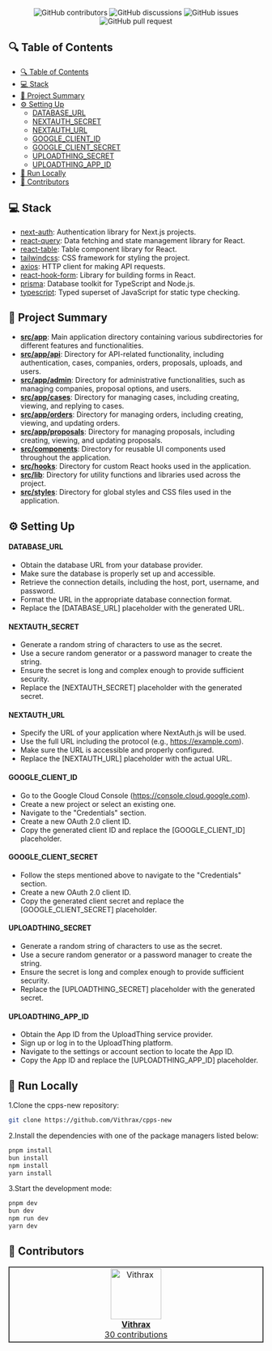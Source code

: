 <p align="center">
<img src="https://img.shields.io/github/contributors/Vithrax/cpps-new" alt="GitHub contributors" />
<img src="https://img.shields.io/github/discussions/Vithrax/cpps-new" alt="GitHub discussions" />
<img src="https://img.shields.io/github/issues/Vithrax/cpps-new" alt="GitHub issues" />
<img src="https://img.shields.io/github/issues-pr/Vithrax/cpps-new" alt="GitHub pull request" />
</p>

<p></p>
<p></p>

## 🔍 Table of Contents

- [🔍 Table of Contents](#-table-of-contents)
- [💻 Stack](#-stack)
- [📝 Project Summary](#-project-summary)
- [⚙️ Setting Up](#️-setting-up)
  - [DATABASE_URL](#database_url)
  - [NEXTAUTH_SECRET](#nextauth_secret)
  - [NEXTAUTH_URL](#nextauth_url)
  - [GOOGLE_CLIENT_ID](#google_client_id)
  - [GOOGLE_CLIENT_SECRET](#google_client_secret)
  - [UPLOADTHING_SECRET](#uploadthing_secret)
  - [UPLOADTHING_APP_ID](#uploadthing_app_id)
- [🚀 Run Locally](#-run-locally)
- [🙌 Contributors](#-contributors)

## 💻 Stack

- [next-auth](https://github.com/nextauthjs/next-auth): Authentication library for Next.js projects.
- [react-query](https://react-query.tanstack.com/): Data fetching and state management library for React.
- [react-table](https://react-table.tanstack.com/): Table component library for React.
- [tailwindcss](https://tailwindcss.com/): CSS framework for styling the project.
- [axios](https://axios-http.com/): HTTP client for making API requests.
- [react-hook-form](https://react-hook-form.com/): Library for building forms in React.
- [prisma](https://www.prisma.io/): Database toolkit for TypeScript and Node.js.
- [typescript](https://www.typescriptlang.org/): Typed superset of JavaScript for static type checking.

## 📝 Project Summary

- [**src/app**](src/app): Main application directory containing various subdirectories for different features and functionalities.
- [**src/app/api**](src/app/api): Directory for API-related functionality, including authentication, cases, companies, orders, proposals, uploads, and users.
- [**src/app/admin**](src/app/admin): Directory for administrative functionalities, such as managing companies, proposal options, and users.
- [**src/app/cases**](src/app/cases): Directory for managing cases, including creating, viewing, and replying to cases.
- [**src/app/orders**](src/app/orders): Directory for managing orders, including creating, viewing, and updating orders.
- [**src/app/proposals**](src/app/proposals): Directory for managing proposals, including creating, viewing, and updating proposals.
- [**src/components**](src/components): Directory for reusable UI components used throughout the application.
- [**src/hooks**](src/hooks): Directory for custom React hooks used in the application.
- [**src/lib**](src/lib): Directory for utility functions and libraries used across the project.
- [**src/styles**](src/styles): Directory for global styles and CSS files used in the application.

## ⚙️ Setting Up

#### DATABASE_URL

- Obtain the database URL from your database provider.
- Make sure the database is properly set up and accessible.
- Retrieve the connection details, including the host, port, username, and password.
- Format the URL in the appropriate database connection format.
- Replace the [DATABASE_URL] placeholder with the generated URL.

#### NEXTAUTH_SECRET

- Generate a random string of characters to use as the secret.
- Use a secure random generator or a password manager to create the string.
- Ensure the secret is long and complex enough to provide sufficient security.
- Replace the [NEXTAUTH_SECRET] placeholder with the generated secret.

#### NEXTAUTH_URL

- Specify the URL of your application where NextAuth.js will be used.
- Use the full URL including the protocol (e.g., https://example.com).
- Make sure the URL is accessible and properly configured.
- Replace the [NEXTAUTH_URL] placeholder with the actual URL.

#### GOOGLE_CLIENT_ID

- Go to the Google Cloud Console (https://console.cloud.google.com).
- Create a new project or select an existing one.
- Navigate to the "Credentials" section.
- Create a new OAuth 2.0 client ID.
- Copy the generated client ID and replace the [GOOGLE_CLIENT_ID] placeholder.

#### GOOGLE_CLIENT_SECRET

- Follow the steps mentioned above to navigate to the "Credentials" section.
- Create a new OAuth 2.0 client ID.
- Copy the generated client secret and replace the [GOOGLE_CLIENT_SECRET] placeholder.

#### UPLOADTHING_SECRET

- Generate a random string of characters to use as the secret.
- Use a secure random generator or a password manager to create the string.
- Ensure the secret is long and complex enough to provide sufficient security.
- Replace the [UPLOADTHING_SECRET] placeholder with the generated secret.

#### UPLOADTHING_APP_ID

- Obtain the App ID from the UploadThing service provider.
- Sign up or log in to the UploadThing platform.
- Navigate to the settings or account section to locate the App ID.
- Copy the App ID and replace the [UPLOADTHING_APP_ID] placeholder.

## 🚀 Run Locally

1.Clone the cpps-new repository:

```sh
git clone https://github.com/Vithrax/cpps-new
```

2.Install the dependencies with one of the package managers listed below:

```bash
pnpm install
bun install
npm install
yarn install
```

3.Start the development mode:

```bash
pnpm dev
bun dev
npm run dev
yarn dev
```

## 🙌 Contributors

<table style="border:1px solid #404040;text-align:center;width:100%">
<tr><td style="width:14.29%;border:1px solid #404040;">
        <a href="https://github.com/Vithrax" spellcheck="false">
          <img src="https://avatars.githubusercontent.com/u/69089182?v=4?s=100" width="100px;" alt="Vithrax"/>
          <br />
          <b>Vithrax</b>
        </a>
        <br />
        <a href="https://github.com/Vithrax/cpps-new/commits?author=Vithrax" title="Contributions" spellcheck="false">
          30 contributions
        </a>
      </td></table>
